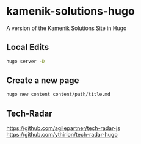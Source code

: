 # kamenik-solutions-hugo
A version of the Kamenik Solutions Site in Hugo

## Local Edits

```bash
hugo server -D
```

## Create a new page

```bash
hugo new content content/path/title.md
```

## Tech-Radar

https://github.com/agilepartner/tech-radar-js
https://github.com/ythirion/tech-radar-hugo
